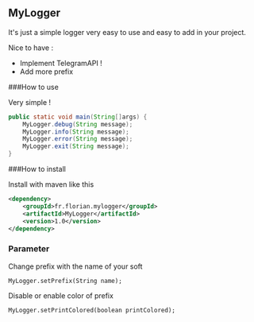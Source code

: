 ## MyLogger

It's just a simple logger very easy to use and easy to add in your project.

Nice to have :
 - Implement TelegramAPI !
 - Add more prefix

###How to use

Very simple !

```java
public static void main(String[]args) {
    MyLogger.debug(String message);
    MyLogger.info(String message);
    MyLogger.error(String message);
    MyLogger.exit(String message);
}
```

###How to install

Install with maven like this

```xml
<dependency>
    <groupId>fr.florian.mylogger</groupId>
    <artifactId>MyLogger</artifactId>
    <version>1.0</version>
</dependency>
```

### Parameter

Change prefix with the name of your soft

`MyLogger.setPrefix(String name);`

Disable or enable color of prefix

`MyLogger.setPrintColored(boolean printColored);`